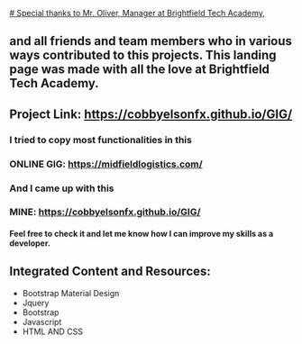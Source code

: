 <ins># Special thanks to Mr. Oliver, Manager at Brightfield Tech Academy, </ins> <br>
## and all friends and team members who in various ways contributed to this projects. This landing page was made with all the love at Brightfield Tech Academy.

## Project Link: https://cobbyelsonfx.github.io/GIG/

###  I tried to copy most functionalities in this
### ONLINE GIG: https://midfieldlogistics.com/
### And I came up with this
### MINE: https://cobbyelsonfx.github.io/GIG/

#### Feel free to check it and let me know how I can improve my skills as a developer.





## Integrated Content and Resources:
* Bootstrap Material Design 
* Jquery 
* Bootstrap 
* Javascript 
* HTML AND CSS



 

